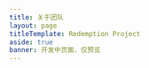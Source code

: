 ```yaml
---
title: 关于团队
layout: page
titleTemplate: Redemption Project
aside: true
banner: 开发中页面，仅预览
---
```


<script setup>
import TeamPage from './team/TeamPage.vue'
</script>

<TeamPage />
